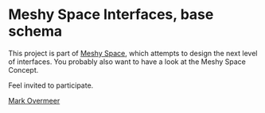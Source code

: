 # Meshy Space Interfaces, base schema

This project is part of [Meshy Space](https://meshy.space), which attempts to
design the next level of interfaces.  You probably also want to have a look
at the Meshy Space Concept.

Feel invited to participate.

   [Mark Overmeer](mailto:mark@overmeer.net)
   
